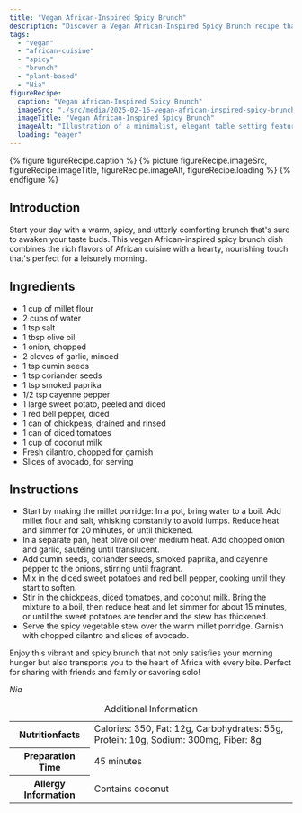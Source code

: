 ```yaml
---
title: "Vegan African-Inspired Spicy Brunch"
description: "Discover a Vegan African-Inspired Spicy Brunch recipe that blends rich flavors and textures for a perfect morning meal. Ideal for those who love a hearty, flavorful start to their day."
tags:
  - "vegan"
  - "african-cuisine"
  - "spicy"
  - "brunch"
  - "plant-based"
  - "Nia"
figureRecipe: 
  caption: "Vegan African-Inspired Spicy Brunch"
  imageSrc: "./src/media/2025-02-16-vegan-african-inspired-spicy-brunch-5176.png"
  imageTitle: "Vegan African-Inspired Spicy Brunch"
  imageAlt: "Illustration of a minimalist, elegant table setting featuring an African-inspired vegan brunch with a vegetable stew of sweet potatoes, red bell peppers, chickpeas, tomatoes, and coconut milk over millet porridge, garnished with cilantro and avocado slices."
  loading: "eager"
---
```


{% figure figureRecipe.caption %}
{% picture figureRecipe.imageSrc, figureRecipe.imageTitle, figureRecipe.imageAlt, figureRecipe.loading %}
{% endfigure %}

## Introduction

Start your day with a warm, spicy, and utterly comforting brunch that's sure to awaken your taste buds. This vegan African-inspired spicy brunch dish combines the rich flavors of African cuisine with a hearty, nourishing touch that's perfect for a leisurely morning.

## Ingredients

- 1 cup of millet flour
- 2 cups of water
- 1 tsp salt
- 1 tbsp olive oil
- 1 onion, chopped
- 2 cloves of garlic, minced
- 1 tsp cumin seeds
- 1 tsp coriander seeds
- 1 tsp smoked paprika
- 1/2 tsp cayenne pepper
- 1 large sweet potato, peeled and diced
- 1 red bell pepper, diced
- 1 can of chickpeas, drained and rinsed
- 1 can of diced tomatoes
- 1 cup of coconut milk
- Fresh cilantro, chopped for garnish
- Slices of avocado, for serving

## Instructions

- Start by making the millet porridge: In a pot, bring water to a boil. Add millet flour and salt, whisking constantly to avoid lumps. Reduce heat and simmer for 20 minutes, or until thickened.
- In a separate pan, heat olive oil over medium heat. Add chopped onion and garlic, sautéing until translucent.
- Add cumin seeds, coriander seeds, smoked paprika, and cayenne pepper to the onions, stirring until fragrant.
- Mix in the diced sweet potatoes and red bell pepper, cooking until they start to soften.
- Stir in the chickpeas, diced tomatoes, and coconut milk. Bring the mixture to a boil, then reduce heat and let simmer for about 15 minutes, or until the sweet potatoes are tender and the stew has thickened.
- Serve the spicy vegetable stew over the warm millet porridge. Garnish with chopped cilantro and slices of avocado.

Enjoy this vibrant and spicy brunch that not only satisfies your morning hunger but also transports you to the heart of Africa with every bite. Perfect for sharing with friends and family or savoring solo!

*Nia*

<table><caption class='sr-only'>Additional Information</caption><tr><th>Nutritionfacts</th><td>Calories: 350, Fat: 12g, Carbohydrates: 55g, Protein: 10g, Sodium: 300mg, Fiber: 8g&nbsp;</td></tr><tr><th>Preparation Time</th><td>45 minutes&nbsp;</td></tr><tr><th>Allergy Information</th><td>Contains coconut&nbsp;</td></tr></table>

